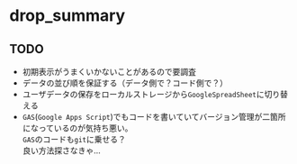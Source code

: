 # drop_summary

## TODO

* 初期表示がうまくいかないことがあるので要調査
* データの並び順を保証する（データ側で？コード側で？）
* ユーザデータの保存をローカルストレージから`GoogleSpreadSheet`に切り替える
* `GAS`(`Google Apps Script`)でもコードを書いていてバージョン管理が二箇所になっているのが気持ち悪い。  
`GAS`のコードも`git`に乗せる？  
良い方法探さなきゃ…

